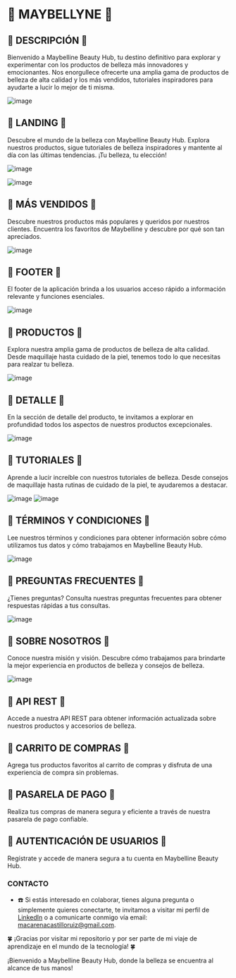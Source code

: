 # 💋 MAYBELLYNE 💋
 
## 🌹 DESCRIPCIÓN 🌹
Bienvenido a Maybelline Beauty Hub, tu destino definitivo para explorar y experimentar con los productos de belleza más innovadores y emocionantes. Nos enorgullece ofrecerte una amplia gama de productos de belleza de alta calidad y los más vendidos, tutoriales inspiradores para ayudarte a lucir lo mejor de ti misma.

![image](https://github.com/Age-NteK/MAYBELLYNE/assets/107895191/21d45037-3ddc-4d9c-8659-90719028d9ee)


## 🌹 LANDING 🌹
Descubre el mundo de la belleza con Maybelline Beauty Hub. Explora nuestros productos, sigue tutoriales de belleza inspiradores y mantente al día con las últimas tendencias. ¡Tu belleza, tu elección!

![image](https://github.com/Age-NteK/MAYBELLYNE/assets/107895191/a48a1e39-a382-4a59-befa-a31137fa5a41)

![image](https://github.com/Age-NteK/MAYBELLYNE/assets/107895191/5ddc8742-3b32-4016-b0d6-0a3b65044b1d)

## 🌹 MÁS VENDIDOS 🌹
Descubre nuestros productos más populares y queridos por nuestros clientes. Encuentra los favoritos de Maybelline y descubre por qué son tan apreciados.

![image](https://github.com/Age-NteK/MAYBELLYNE/assets/107895191/161434d7-02b4-4701-93f1-e68f94377a2b)

## 🌹 FOOTER 🌹
El footer de la aplicación brinda a los usuarios acceso rápido a información relevante y funciones esenciales. 

![image](https://github.com/Age-NteK/MAYBELLYNE/assets/107895191/ff014086-7218-4a05-8f57-43e796cb1f82)


## 🌹 PRODUCTOS 🌹
Explora nuestra amplia gama de productos de belleza de alta calidad. Desde maquillaje hasta cuidado de la piel, tenemos todo lo que necesitas para realzar tu belleza.

![image](https://github.com/Age-NteK/MAYBELLYNE/assets/107895191/d3dfb406-dd01-4beb-bd68-fac6984f70e9)

## 🌹 DETALLE 🌹
En la sección de detalle del producto, te invitamos a explorar en profundidad todos los aspectos de nuestros productos excepcionales.

![image](https://github.com/Age-NteK/MAYBELLYNE/assets/107895191/ccbb5222-1d92-496b-9a24-800d0bff35cc)


## 🌹 TUTORIALES 🌹
Aprende a lucir increíble con nuestros tutoriales de belleza. Desde consejos de maquillaje hasta rutinas de cuidado de la piel, te ayudaremos a destacar.

![image](https://github.com/Age-NteK/MAYBELLYNE/assets/107895191/db19e9c0-3018-4fdc-8048-1f9cebda7149)
![image](https://github.com/Age-NteK/MAYBELLYNE/assets/107895191/2b638db6-c228-43a4-9104-c9a610454ec3)

## 🌹 TÉRMINOS Y CONDICIONES 🌹
Lee nuestros términos y condiciones para obtener información sobre cómo utilizamos tus datos y cómo trabajamos en Maybelline Beauty Hub.

![image](https://github.com/Age-NteK/MAYBELLYNE/assets/107895191/6d8027ba-6323-4eb2-9d64-d7c893daa4d5)

## 🌹 PREGUNTAS FRECUENTES 🌹
¿Tienes preguntas? Consulta nuestras preguntas frecuentes para obtener respuestas rápidas a tus consultas.

![image](https://github.com/Age-NteK/MAYBELLYNE/assets/107895191/9aa75aab-1df0-405e-a637-37c48f821682)

## 🌹 SOBRE NOSOTROS 🌹
Conoce nuestra misión y visión. Descubre cómo trabajamos para brindarte la mejor experiencia en productos de belleza y consejos de belleza.

![image](https://github.com/Age-NteK/MAYBELLYNE/assets/107895191/03d2b38c-3802-4e04-967e-ec7f5711ecd8)

## 🌹 API REST 🌹
Accede a nuestra API REST para obtener información actualizada sobre nuestros productos y accesorios de belleza.


## 🌹 CARRITO DE COMPRAS 🌹
Agrega tus productos favoritos al carrito de compras y disfruta de una experiencia de compra sin problemas.

## 🌹 PASARELA DE PAGO 🌹
Realiza tus compras de manera segura y eficiente a través de nuestra pasarela de pago confiable.

## 🌹 AUTENTICACIÓN DE USUARIOS 🌹
Regístrate y accede de manera segura a tu cuenta en Maybelline Beauty Hub.

### CONTACTO
- ☎️ Si estás interesado en colaborar, tienes alguna pregunta o simplemente quieres conectarte, te invitamos a visitar mi perfil de [LinkedIn](linkedin.com/in/macarena-castillo-366173288) o a comunicarte conmigo vía email: [macarenacastilloruiz@gmail.com](mailto:macarenacastilloruiz@gmail.com).

🍀 ¡Gracias por visitar mi repositorio y por ser parte de mi viaje de aprendizaje en el mundo de la tecnología! 🍀

¡Bienvenido a Maybelline Beauty Hub, donde la belleza se encuentra al alcance de tus manos!

